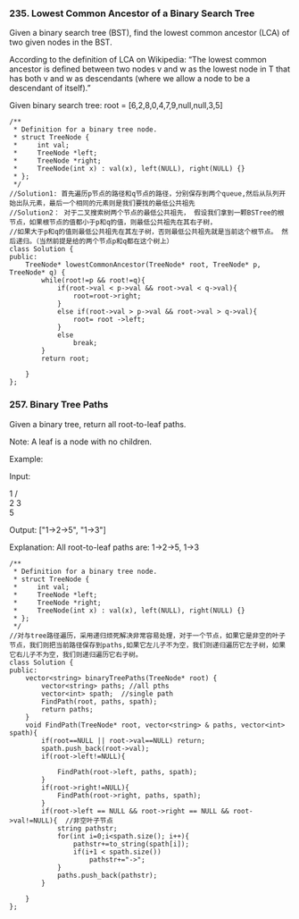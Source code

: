### 235. Lowest Common Ancestor of a Binary Search Tree
Given a binary search tree (BST), find the lowest common ancestor (LCA) of two given nodes in the BST.

According to the definition of LCA on Wikipedia: “The lowest common ancestor is defined between two nodes v and w as the lowest node in T that has both v and w as descendants (where we allow a node to be a descendant of itself).”

Given binary search tree:  root = [6,2,8,0,4,7,9,null,null,3,5]

```
/**
 * Definition for a binary tree node.
 * struct TreeNode {
 *     int val;
 *     TreeNode *left;
 *     TreeNode *right;
 *     TreeNode(int x) : val(x), left(NULL), right(NULL) {}
 * };
 */
//Solution1: 首先遍历p节点的路径和q节点的路径，分别保存到两个queue,然后从队列开始出队元素，最后一个相同的元素则是我们要找的最低公共祖先
//Solution2： 对于二叉搜索树两个节点的最低公共祖先， 假设我们拿到一颗BSTree的根节点，如果根节点的值都小于p和q的值，则最低公共祖先在其右子树，
//如果大于p和q的值则最低公共祖先在其左子树，否则最低公共祖先就是当前这个根节点。 然后递归。（当然前提是给的两个节点p和q都在这个树上） 
class Solution {
public:
    TreeNode* lowestCommonAncestor(TreeNode* root, TreeNode* p, TreeNode* q) {
        while(root!=p && root!=q){
            if(root->val < p->val && root->val < q->val){
                root=root->right;
            }
            else if(root->val > p->val && root->val > q->val){
                root= root ->left;
            }
            else
                break;
        }
        return root;
    
    }
};
```
### 257. Binary Tree Paths

Given a binary tree, return all root-to-leaf paths.

Note: A leaf is a node with no children.

Example:

Input:

   1
 /   \
2     3
 \
  5

Output: ["1->2->5", "1->3"]

Explanation: All root-to-leaf paths are: 1->2->5, 1->3
```
/**
 * Definition for a binary tree node.
 * struct TreeNode {
 *     int val;
 *     TreeNode *left;
 *     TreeNode *right;
 *     TreeNode(int x) : val(x), left(NULL), right(NULL) {}
 * };
 */
//对与tree路径遍历，采用递归烦死解决非常容易处理，对于一个节点，如果它是非空的叶子节点，我们则把当前路径保存到paths,如果它左儿子不为空，我们则递归遍历它左子树，如果它右儿子不为空，我们则递归遍历它右子树。
class Solution {
public:
    vector<string> binaryTreePaths(TreeNode* root) {
        vector<string> paths; //all pths
        vector<int> spath;  //single path
        FindPath(root, paths, spath);
        return paths;
    }
    void FindPath(TreeNode* root, vector<string> & paths, vector<int> spath){
        if(root==NULL || root->val==NULL) return;
        spath.push_back(root->val);
        if(root->left!=NULL){
            
            FindPath(root->left, paths, spath);
        }
        if(root->right!=NULL){
            FindPath(root->right, paths, spath);
        }
        if(root->left == NULL && root->right == NULL && root->val!=NULL){  //非空叶子节点
            string pathstr;
            for(int i=0;i<spath.size(); i++){
                pathstr+=to_string(spath[i]);
                if(i+1 < spath.size())
                    pathstr+="->";
            }
            paths.push_back(pathstr);
        }

    }
};
```


